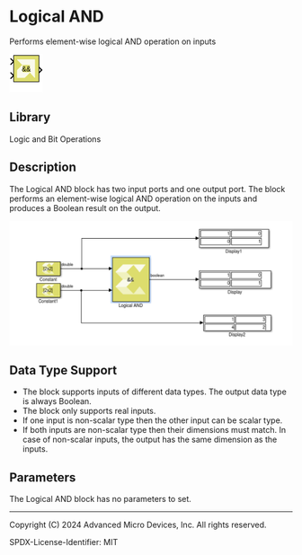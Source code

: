 # Logical AND

Performs element-wise logical AND operation on inputs

![](./Images/block.png)

## Library

Logic and Bit Operations

## Description

The Logical AND block has two input ports and one output port. The block
performs an element-wise logical AND operation on the inputs and
produces a Boolean result on the output.


![](./Images/uxx1532103642785.png)

## Data Type Support

- The block supports inputs of different data types. The output data
  type is always Boolean.
- The block only supports real inputs.
- If one input is non-scalar type then the other input can be scalar
  type.
- If both inputs are non-scalar type then their dimensions must match.
  In case of non-scalar inputs, the output has the same dimension as the
  inputs.

## Parameters

The Logical AND block has no parameters to set.

--------------
Copyright (C) 2024 Advanced Micro Devices, Inc.
All rights reserved.

SPDX-License-Identifier: MIT
